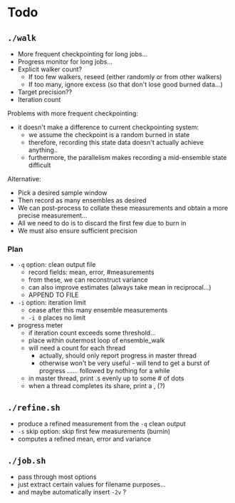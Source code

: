 # Todo
## `./walk`
- More frequent checkpointing for long jobs...
- Progress monitor for long jobs...
- Explicit walker count?
    - If too few walkers, reseed (either randomly or from other walkers)
    - If too many, ignore excess (so that don't lose good burned data...)
- Target precision??
- Iteration count

Problems with more frequent checkpointing:
- it doesn't make a difference to current checkpointing system:
    - we assume the checkpoint is a random burned in state
    - therefore, recording this state data doesn't actually achieve anything..
    - furthermore, the parallelism makes recording a mid-ensemble state difficult

Alternative:
- Pick a desired sample window
- Then record as many ensembles as desired
- We can post-process to collate these measurements and obtain a more precise measurement...
- All we need to do is to discard the first few due to burn in
- We must also ensure sufficient precision

### Plan
- `-q` option: clean output file
    - record fields: mean, error, #measurements
    - from these, we can reconstruct variance
    - can also improve estimates (always take mean in reciprocal...)
    - APPEND TO FILE
- `-i` option: iteration limit
    - cease after this many ensemble measurements
    - `-i 0` places no limit
- progress meter
    - if iteration count exceeds some threshold...
    - place within outermost loop of ensemble_walk
    - will need a count for each thread
        - actually, should only report progress in master thread
        - otherwise won't be very useful - will tend to get a burst of
          progress ...... followed by nothing for a while
    - in master thread, print .s evenly up to some # of dots
    - when a thread completes its share, print a , (?)

## `./refine.sh`
- produce a refined measurement from the `-q` clean output
- `-s` skip option: skip first few measurements (burnin)
- computes a refined mean, error and variance

## `./job.sh`
- pass through most options
- just extract certain values for filename purposes...
- and maybe automatically insert `-2v` ?